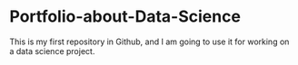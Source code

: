 # Portfolio-about-Data-Science
This is my first repository in Github, and I am going to use it for working on a data science project. 
